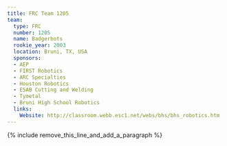 ```yaml
---
title: FRC Team 1205
team:
  type: FRC
  number: 1205
  name: Badgerbots
  rookie_year: 2003
  location: Bruni, TX, USA
  sponsors:
  - AEP
  - FIRST Robotics
  - ARC Specialties
  - Houston Robotics
  - ESAB Cutting and Welding
  - Tymetal
  - Bruni High School Robotics
  links:
    Website: http://classroom.webb.esc1.net/webs/bhs/bhs_robotics.htm
---
```


{% include remove_this_line_and_add_a_paragraph %}